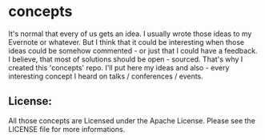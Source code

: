 concepts
==============

It's normal that every of us gets an idea. I usually wrote those ideas to my 
Evernote or whatever. But I think that it could be interesting when those
ideas could be somehow commented - or just that I could have a feedback. I
believe, that most of solutions should be open - sourced. That's why I created
this 'concepts' repo. I'll put here my ideas and also - every interesting
concept I heard on talks / conferences / events.

License:
--------------

All those concepts are Licensed under the Apache License. Please see the LICENSE
file for more informations.
